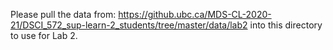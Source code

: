 Please pull the data from: https://github.ubc.ca/MDS-CL-2020-21/DSCI_572_sup-learn-2_students/tree/master/data/lab2 into this directory to use for Lab 2.
